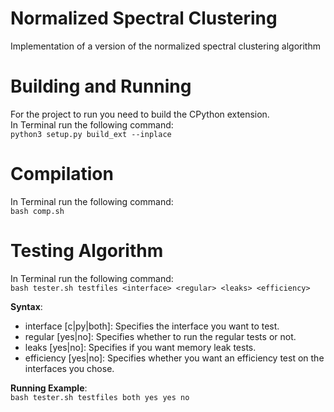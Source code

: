 # Normalized Spectral Clustering
Implementation of a version of the normalized spectral clustering algorithm

# Building and Running
For the project to run you need to build the CPython extension.  
In Terminal run the following command:  
`python3 setup.py build_ext --inplace`

# Compilation
In Terminal run the following command:  
`bash comp.sh`

# Testing Algorithm
In Terminal run the following command:  
`bash tester.sh testfiles <interface> <regular> <leaks> <efficiency>`

**Syntax**:  
- interface [c|py|both]: Specifies the interface you want to test.
- regular [yes|no]:	Specifies whether to run the regular tests or not.
- leaks	[yes|no]: Specifies if you want memory leak tests.
- efficiency [yes|no]: Specifies whether you want an efficiency test on the interfaces you chose.

**Running Example**:  
`bash tester.sh testfiles both yes yes no`

